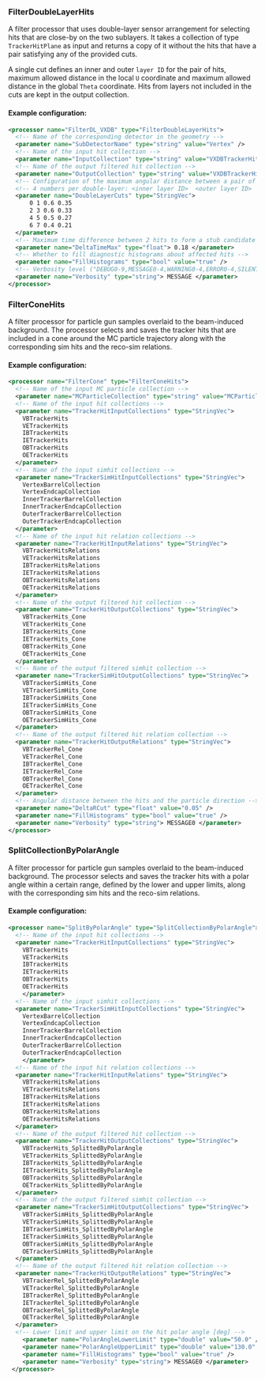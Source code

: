 ### FilterDoubleLayerHits
A filter processor that uses double-layer sensor arrangement for selecting hits that are close-by on the two sublayers.
It takes a collection of type `TrackerHitPlane` as input and returns a copy of it without the hits that have a pair satisfying any of the provided cuts.

A single cut defines an inner and outer `layer ID` for the pair of hits, maximum allowed distance in the local `U` coordinate and maximum allowed distance in the global `Theta` coordinate.
Hits from layers not included in the cuts are kept in the output collection.

#### Example configuration:

```xml
<processor name="FilterDL_VXDB" type="FilterDoubleLayerHits">
  <!-- Name of the corresponding detector in the geometry -->
  <parameter name="SubDetectorName" type="string" value="Vertex" />
  <!-- Name of the input hit collection -->
  <parameter name="InputCollection" type="string" value="VXDBTrackerHits" />
  <!-- Name of the output filtered hit collection -->
  <parameter name="OutputCollection" type="string" value="VXDBTrackerHits_DL" />
  <!-- Configuration of the maximum angular distance between a pair of hits in a double layer -->
  <!-- 4 numbers per double-layer: <inner layer ID>  <outer layer ID>  <dPhi max [mrad]>  <dTheta max [mrad]> -->
  <parameter name="DoubleLayerCuts" type="StringVec">
      0 1 0.6 0.35
      2 3 0.6 0.33
      4 5 0.5 0.27
      6 7 0.4 0.21
  </parameter>
  <!-- Maximum time difference between 2 hits to form a stub candidate -->
  <parameter name="DeltaTimeMax" type="float"> 0.18 </parameter>
  <!-- Whether to fill diagnostic histograms about affected hits -->
  <parameter name="FillHistograms" type="bool" value="true" />
  <!-- Verbosity level ("DEBUG0-9,MESSAGE0-4,WARNING0-4,ERROR0-4,SILENT") -->
  <parameter name="Verbosity" type="string"> MESSAGE </parameter>
</processor>
```

### FilterConeHits
A filter processor for particle gun samples overlaid to the beam-induced background. The processor selects and saves the tracker hits that are included in a cone around the MC particle trajectory along with the corresponding sim hits and the reco-sim relations.

#### Example configuration:

```xml
<processor name="FilterCone" type="FilterConeHits">
  <!-- Name of the input MC particle collection -->
  <parameter name="MCParticleCollection" type="string" value="MCParticle" />
  <!-- Name of the input hit collections -->
  <parameter name="TrackerHitInputCollections" type="StringVec">
    VBTrackerHits
    VETrackerHits
    IBTrackerHits
    IETrackerHits
    OBTrackerHits
    OETrackerHits
  </parameter>
  <!-- Name of the input simhit collections -->
  <parameter name="TrackerSimHitInputCollections" type="StringVec">
    VertexBarrelCollection
    VertexEndcapCollection
    InnerTrackerBarrelCollection
    InnerTrackerEndcapCollection
    OuterTrackerBarrelCollection
    OuterTrackerEndcapCollection
  </parameter>
  <!-- Name of the input hit relation collections -->
  <parameter name="TrackerHitInputRelations" type="StringVec">
    VBTrackerHitsRelations
    VETrackerHitsRelations
    IBTrackerHitsRelations
    IETrackerHitsRelations
    OBTrackerHitsRelations
    OETrackerHitsRelations
  </parameter>
  <!-- Name of the output filtered hit collection -->
  <parameter name="TrackerHitOutputCollections" type="StringVec">
    VBTrackerHits_Cone
    VETrackerHits_Cone
    IBTrackerHits_Cone
    IETrackerHits_Cone
    OBTrackerHits_Cone
    OETrackerHits_Cone
  </parameter>
  <!-- Name of the output filtered simhit collection -->
  <parameter name="TrackerSimHitOutputCollections" type="StringVec">
    VBTrackerSimHits_Cone
    VETrackerSimHits_Cone
    IBTrackerSimHits_Cone
    IETrackerSimHits_Cone
    OBTrackerSimHits_Cone
    OETrackerSimHits_Cone
  </parameter>
  <!-- Name of the output filtered hit relation collection -->
  <parameter name="TrackerHitOutputRelations" type="StringVec">
    VBTrackerRel_Cone
    VETrackerRel_Cone
    IBTrackerRel_Cone
    IETrackerRel_Cone
    OBTrackerRel_Cone
    OETrackerRel_Cone
  </parameter>
  <!-- Angular distance between the hits and the particle direction -->
  <parameter name="DeltaRCut" type="float" value="0.05" />
  <parameter name="FillHistograms" type="bool" value="true" />
  <parameter name="Verbosity" type="string"> MESSAGE0 </parameter>
</processor>
```


### SplitCollectionByPolarAngle
A filter processor for particle gun samples overlaid to the beam-induced background. The processor selects and saves the tracker hits with a polar angle within a certain range, defined by the lower and upper limits, along with the corresponding sim hits and the reco-sim relations.

#### Example configuration:

```xml
<processor name="SplitByPolarAngle" type="SplitCollectionByPolarAngle">
  <!-- Name of the input hit collections -->
  <parameter name="TrackerHitInputCollections" type="StringVec">
    VBTrackerHits
    VETrackerHits
    IBTrackerHits
    IETrackerHits
    OBTrackerHits
    OETrackerHits
    </parameter>
  <!-- Name of the input simhit collections -->
  <parameter name="TrackerSimHitInputCollections" type="StringVec">
    VertexBarrelCollection
    VertexEndcapCollection
    InnerTrackerBarrelCollection
    InnerTrackerEndcapCollection
    OuterTrackerBarrelCollection
    OuterTrackerEndcapCollection
    </parameter>
  <!-- Name of the input hit relation collections -->
  <parameter name="TrackerHitInputRelations" type="StringVec">
    VBTrackerHitsRelations
    VETrackerHitsRelations
    IBTrackerHitsRelations
    IETrackerHitsRelations
    OBTrackerHitsRelations
    OETrackerHitsRelations
  </parameter>
  <!-- Name of the output filtered hit collection -->
  <parameter name="TrackerHitOutputCollections" type="StringVec">
    VBTrackerHits_SplittedByPolarAngle
    VETrackerHits_SplittedByPolarAngle
    IBTrackerHits_SplittedByPolarAngle
    IETrackerHits_SplittedByPolarAngle
    OBTrackerHits_SplittedByPolarAngle
    OETrackerHits_SplittedByPolarAngle
  </parameter>
  <!-- Name of the output filtered simhit collection -->
  <parameter name="TrackerSimHitOutputCollections" type="StringVec">
    VBTrackerSimHits_SplittedByPolarAngle
    VETrackerSimHits_SplittedByPolarAngle
    IBTrackerSimHits_SplittedByPolarAngle
    IETrackerSimHits_SplittedByPolarAngle
    OBTrackerSimHits_SplittedByPolarAngle
    OETrackerSimHits_SplittedByPolarAngle
  </parameter>
  <!-- Name of the output filtered hit relation collection -->
  <parameter name="TrackerHitOutputRelations" type="StringVec">
    VBTrackerRel_SplittedByPolarAngle
    VETrackerRel_SplittedByPolarAngle
    IBTrackerRel_SplittedByPolarAngle
    IETrackerRel_SplittedByPolarAngle
    OBTrackerRel_SplittedByPolarAngle
    OETrackerRel_SplittedByPolarAngle
  </parameter>
  <!-- Lower limit and upper limit on the hit polar angle [deg] -->
    <parameter name="PolarAngleLowerLimit" type="double" value="50.0" />
    <parameter name="PolarAngleUpperLimit" type="double" value="130.0" />
    <parameter name="FillHistograms" type="bool" value="true" />
    <parameter name="Verbosity" type="string"> MESSAGE0 </parameter>
 </processor>
```
